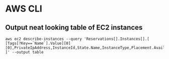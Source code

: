 
# AWS CLI

## Output neat looking table of EC2 instances

```
aws ec2 describe-instances --query 'Reservations[].Instances[].[ [Tags[?Key==`Name`].Value][0][0],PrivateIpAddress,InstanceId,State.Name,InstanceType,Placement.AvailabilityZone,VpcId ]' --output table
```